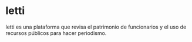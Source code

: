 # letti
letti es una plataforma que revisa el patrimonio de funcionarios y el uso de recursos públicos para hacer periodismo.
